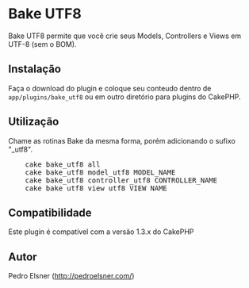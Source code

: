 # Bake UTF8

Bake UTF8 permite que você crie seus Models, Controllers e Views em UTF-8 (sem o BOM).

## Instalação

Faça o download do plugin e coloque seu conteudo dentro de `app/plugins/bake_utf8` ou em outro diretório para plugins do CakePHP.

## Utilização

Chame as rotinas Bake da mesma forma, porém adicionando o sufixo "_utf8".

<pre>
	cake bake_utf8 all
	cake bake_utf8 model_utf8 MODEL_NAME
	cake bake_utf8 controller_utf8 CONTROLLER_NAME
	cake bake_utf8 view_utf8 VIEW_NAME
</pre>

## Compatibilidade

Este plugin é compatível com a versão 1.3.x do CakePHP

## Autor

Pedro Elsner (http://pedroelsner.com/)
